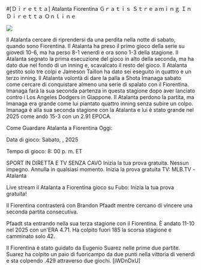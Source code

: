 #[Ｄｉｒｅｔｔａ] Atalanta Fiorentina Ｇｒａｔｉｓ Ｓｔｒｅａｍｉｎｇ Ｉｎ Ｄｉｒｅｔｔａ Ｏｎｌｉｎｅ  
  
  
[![](https://i.imgur.com/qSNzIqt.png)](https://movie.rssnews.media/oneajECN.php)  
  
Il Atalanta cercare di riprendersi da una perdita nella notte di sabato, quando sono Fiorentina. Il Atalanta ha preso il primo gioco della serie su giovedi 10-6, ma ha perso 8-1 venerdì e ora sono 1-3 della stagione. Il Atalanta segnato la prima esecuzione del gioco in alto della seconda, ma ha dato due nel fondo di un inning e, scavalcato il resto del gioco. Il Atalanta gestito solo tre colpi e Jameson Taillon ha dato sei eseguito in quattro e un terzo inning. Il Atalanta volontà di dare la palla a Shota Imanaga sabato come cercare di conquistare almeno una serie di spalato con il Fiorentina. Imanaga farà la sua seconda partenza in questa stagione dopo aver lanciato contro i Los Angeles Dodgers in Giappone. Il Atalanta perdono la partita, ma Imanaga era grande come lui piantato quattro inning senza subire un colpo. Imanaga è alla sua seconda stagione con la Atalanta e lui è stato grande nel 2025 come andò 15-3 con un 2.91 EPOCA.

Come Guardare Atalanta a Fiorentina Oggi:

Data di gioco: Sabato, , 2025

Tempo di gioco: 8: 00 p. m. ET

SPORT IN DIRETTA E TV SENZA CAVO
Inizia la tua prova gratuita. Nessun impegno. Annulla in qualsiasi momento.
Inizia la prova gratuita
TV: MLB.TV -Atalanta

Live stream il Atalanta a Fiorentina gioco su Fubo: Inizia la tua prova gratuita!

Il Fiorentina contrasterà con Brandon Pfaadt mentre cercano di vincere una seconda partita consecutiva.

Pfaadt sta entrando nella sua terza stagione con il Fiorentina. È andato 11-10 nel 2025 con un'ERA 4.71. Ha colpito fuori 185 la scorsa stagione e camminato solo 42.

Il Fiorentina è stato guidato da Eugenio Suarez nelle prime due partite. Suarez ha colpito un paio di fuoricampo da due punti nella vittoria di venerdì e sta colpendo .429 attraverso due giochi. [iWDnDxU]